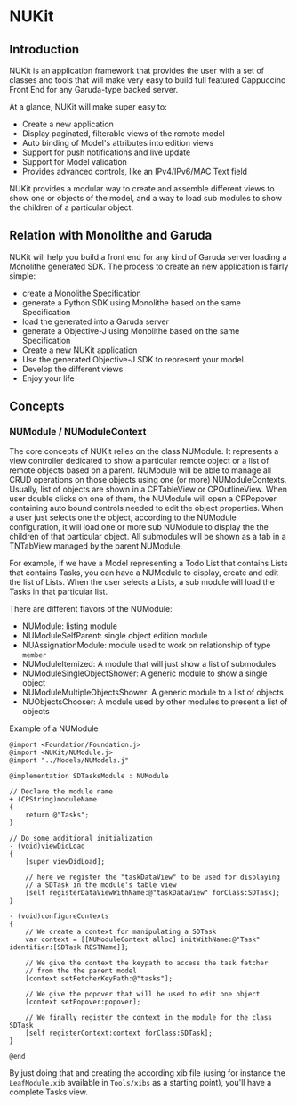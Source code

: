 # NUKit

## Introduction

NUKit is an application framework that provides the user with a set of classes and tools that will make very easy to build full featured Cappuccino Front End for any Garuda-type backed server.

At a glance, NUKit will make super easy to:

- Create a new application
- Display paginated, filterable views of the remote model
- Auto binding of Model's attributes into edition views
- Support for push notifications and live update
- Support for Model validation
- Provides advanced controls, like an IPv4/IPv6/MAC Text field

NUKit provides a modular way to create and assemble different views to show one or objects of the model, and a way to load sub modules to show the children of a particular object.


## Relation with Monolithe and Garuda

NUKit will help you build a front end for any kind of Garuda server loading a Monolithe generated SDK. The process to create an new application is fairly simple:

- create a Monolithe Specification
- generate a Python SDK using Monolithe based on the same Specification
- load the generated into a Garuda server
- generate a Objective-J using Monolithe based on the same Specification
- Create a new NUKit application
- Use the generated Objective-J SDK to represent your model.
- Develop the different views
- Enjoy your life


## Concepts

### NUModule / NUModuleContext

The core concepts of NUKit relies on the class NUModule. It represents a view controller dedicated to show a particular remote object or a list of remote objects based on a parent. NUModule will be able to manage all CRUD operations on those objects using one (or more) NUModuleContexts. Usually, list of objects are shown in a CPTableView or CPOutlineView. When user double clicks on one of them, the NUModule will open a CPPopover containing auto bound controls needed to edit the object properties. When a user just selects one the object, according to the NUModule configuration, it will load one or more sub NUModule to display the the children of that particular object. All submodules will be shown as a tab in a TNTabView managed by the parent NUModule.

For example, if we have a Model representing a Todo List that contains Lists that contains Tasks, you can have a NUModule to display, create and edit the list of Lists. When the user selects a Lists, a sub module will load the Tasks in that particular list.

There are different flavors of the NUModule:

- NUModule: listing module
- NUModuleSelfParent: single object edition module
- NUAssignationModule: module used to work on relationship of type `member`
- NUModuleItemized: A module that will just show a list of submodules
- NUModuleSingleObjectShower: A generic module to show a single object
- NUModuleMultipleObjectsShower: A generic module to a list of objects
- NUObjectsChooser: A module used by other modules to present a list of objects


Example of a NUModule


```objj
@import <Foundation/Foundation.j>
@import <NUKit/NUModule.j>
@import "../Models/NUModels.j"

@implementation SDTasksModule : NUModule

// Declare the module name
+ (CPString)moduleName
{
    return @"Tasks";
}

// Do some additional initialization
- (void)viewDidLoad
{
    [super viewDidLoad];

    // here we register the "taskDataView" to be used for displaying
    // a SDTask in the module's table view
    [self registerDataViewWithName:@"taskDataView" forClass:SDTask];
}

- (void)configureContexts
{
    // We create a context for manipulating a SDTask
    var context = [[NUModuleContext alloc] initWithName:@"Task" identifier:[SDTask RESTName]];

    // We give the context the keypath to access the task fetcher
    // from the the parent model
    [context setFetcherKeyPath:@"tasks"];

    // We give the popover that will be used to edit one object
    [context setPopover:popover];

    // We finally register the context in the module for the class SDTask
    [self registerContext:context forClass:SDTask];
}

@end
```

By just doing that and creating the according xib file (using for instance the `LeafModule.xib` available in `Tools/xibs` as a starting point), you'll have a complete Tasks view.
